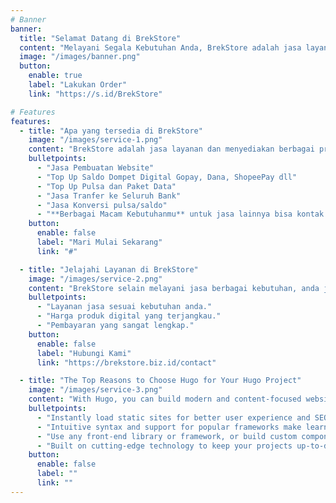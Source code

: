 ```yaml
---
# Banner
banner:
  title: "Selamat Datang di BrekStore"
  content: "Melayani Segala Kebutuhan Anda, BrekStore adalah jasa layanan dan menyediakan segala produk digital"
  image: "/images/banner.png"
  button:
    enable: true
    label: "Lakukan Order"
    link: "https://s.id/BrekStore"

# Features
features:
  - title: "Apa yang tersedia di BrekStore"
    image: "/images/service-1.png"
    content: "BrekStore adalah jasa layanan dan menyediakan berbagai produk digital yang terlengkap dan lain-lain"
    bulletpoints:
      - "Jasa Pembuatan Website"
      - "Top Up Saldo Dompet Digital Gopay, Dana, ShopeePay dll"
      - "Top Up Pulsa dan Paket Data"
      - "Jasa Tranfer ke Seluruh Bank"
      - "Jasa Konversi pulsa/saldo"
      - "**Berbagai Macam Kebutuhanmu** untuk jasa lainnya bisa kontak langsung"
    button:
      enable: false
      label: "Mari Mulai Sekarang"
      link: "#"

  - title: "Jelajahi Layanan di BrekStore"
    image: "/images/service-2.png"
    content: "BrekStore selain melayani jasa berbagai kebutuhan, anda juga dapat memesan produk digital dengan harga yang bersaing:"
    bulletpoints:
      - "Layanan jasa sesuai kebutuhan anda."
      - "Harga produk digital yang terjangkau."
      - "Pembayaran yang sangat lengkap."
    button:
      enable: false
      label: "Hubungi Kami"
      link: "https://brekstore.biz.id/contact"

  - title: "The Top Reasons to Choose Hugo for Your Hugo Project"
    image: "/images/service-3.png"
    content: "With Hugo, you can build modern and content-focused websites without sacrificing performance or ease of use."
    bulletpoints:
      - "Instantly load static sites for better user experience and SEO."
      - "Intuitive syntax and support for popular frameworks make learning and using Hugo a breeze."
      - "Use any front-end library or framework, or build custom components, for any project size."
      - "Built on cutting-edge technology to keep your projects up-to-date with the latest web standards."
    button:
      enable: false
      label: ""
      link: ""
---
```

